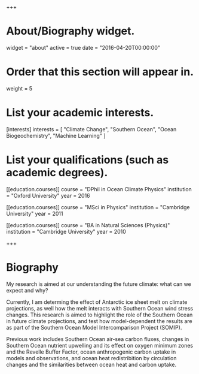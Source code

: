 +++
# About/Biography widget.
widget = "about"
active = true
date = "2016-04-20T00:00:00"

# Order that this section will appear in.
weight = 5

# List your academic interests.
[interests]
  interests = [
    "Climate Change",
    "Southern Ocean",
    "Ocean Biogeochemistry",
    "Machine Learning"
  ]

# List your qualifications (such as academic degrees).
[[education.courses]]
  course = "DPhil in Ocean Climate Physics"
  institution = "Oxford University"
  year = 2016

[[education.courses]]
  course = "MSci in Physics"
  institution = "Cambridge University"
  year = 2011

[[education.courses]]
  course = "BA in Natural Sciences (Physics)"
  institution = "Cambridge University"
  year = 2010
 
+++

# Biography
My research is aimed at our understanding the future climate: what can we expect and why?

Currently, I am determing the effect of Antarctic ice sheet melt on climate projections, as well how the melt interacts with Southern Ocean wind stress changes. This research is aimed to highlight the role of the Southern Ocean in future climate projections, and test how model-dependent the results are as part of the Southern Ocean Model Intercomparison Project (SOMIP).

Previous work includes Southern Ocean air-sea carbon fluxes, changes in Southern Ocean nutrient upwelling and its effect on oxygen minimum zones and the Revelle Buffer Factor, ocean anthropogenic carbon uptake in models and observations, and ocean heat redistribition by circulation changes and the similarities between ocean heat and carbon uptake.


